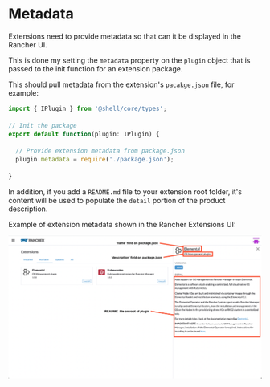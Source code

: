 # Metadata

Extensions need to provide metadata so that can it be displayed in the Rancher UI.

This is done my setting the `metadata` property on the `plugin` object that is passed to the init function for an extension package.

This should pull metadata from the extension's `pacakge.json` file, for example:

```ts
import { IPlugin } from '@shell/core/types';

// Init the package
export default function(plugin: IPlugin) {

  // Provide extension metadata from package.json
  plugin.metadata = require('./package.json');

}
```

In addition, if you add a `README.md` file to your extension root folder, it's content will be used to populate the `detail` portion of the product description.

Example of extension metadata shown in the Rancher Extensions UI:

![Product Information](../screenshots/product-information.png)
